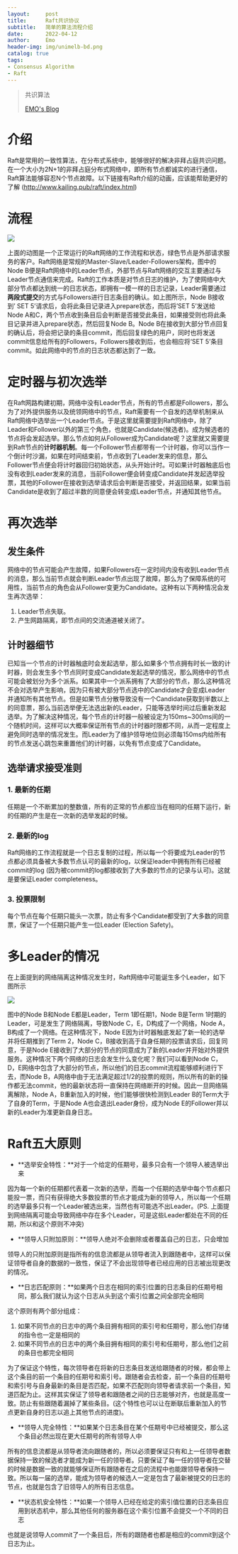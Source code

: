 ```yaml
---
layout:     post
title:      Raft共识协议
subtitle:   简单的算法流程介绍
date:       2022-04-12
author:     Emo
header-img: img/unimelb-bd.png
catalog: true
tags:
- Consensus Algorithm
- Raft
---
```


> 共识算法
>
> [EMO's Blog](https://emosama.github.io/)

# 介绍

Raft是常用的一致性算法，在分布式系统中，能够很好的解决非拜占庭共识问题。在一个大小为2N+1的非拜占庭分布式网络中，即所有节点都诚实的进行通信，Raft算法能够容忍N个节点故障。以下链接有Raft介绍的动画，应该能帮助更好的了解 (<http://www.kailing.pub/raft/index.html>)

# 流程

<img src="{{site.url}}/img/2022-04-12-Raft共识算法/1.gif">

上面的动图是一个正常运行的Raft网络的工作流程和状态，绿色节点是外部请求服务的客户。Raft网络是常规的Master-Slave/Leader-Followers架构，图中的Node B便是Raft网络中的Leader节点，外部节点与Raft网络的交互主要通过与Leader节点通信来完成。Raft的工作本质是对节点日志的维护，为了使网络中大部分节点都达到统一的日志状态，即拥有一模一样的日志记录，Leader需要通过**两段式提交**的方式与Followers进行日志条目的确认。如上图所示，Node B接收到’ SET 5’请求后，会将此条目记录进入prepare状态，而后将’SET 5’发送给Node A和C，两个节点收到条目后会判断是否接受此条目，如果接受则也将此条目记录并进入prepare状态，然后回复Node B。Node B在接收到大部分节点回复的确认后，将会把记录的条目commit，而后回复绿色的用户，同时也将发送commit信息给所有的Followers，Followers接收到后，也会相应将‘SET 5’条目commit。如此网络中的节点的日志状态都达到了一致。

# 定时器与初次选举

在Raft网路构建初期，网络中没有Leader节点，所有的节点都是Followers，那么为了对外提供服务以及统领网络中的节点，Raft需要有一个自发的选举机制来从Raft网络中选举出一个Leader节点。于是这里就需要提到Raft网络中，除了Leader和Follower以外的第三个角色，也就是Candidate(候选者)。成为候选者的节点将会发起选举。那么节点如何从Follower成为Candidate呢？这里就又需要提到Raft节点的**计时器机制**。每一个Follower节点都带有一个计时器，你可以当作一个倒计时沙漏，如果在时间结束前，节点收到了Leader发来的信息，那么Follower节点便会将计时器回归初始状态，从头开始计时。可如果计时器触底后也没有收到Leader发来的消息，当前Follower便会转变成Candidate并发起选举投票，其他的Follower在接收到选举请求后会判断是否接受，并返回结果，如果当前Candidate是收到了超过半数的同意便会转变成Leader节点，并通知其他节点。

# 再次选举

## 发生条件

网络中的节点可能会产生故障，如果Followers在一定时间内没有收到Leader节点	的消息，那么当前节点就会判断Leader节点出现了故障，那么为了保障系统的可用性，当前节点的角色会从Follower变更为Candidate。这种有以下两种情况会发生再次选举：

1. Leader节点失联。
1. 产生网路隔离，即节点间的交流通道被关闭了。

## 计时器细节

已知当一个节点的计时器触底时会发起选举，那么如果多个节点拥有时长一致的计时器，则会发生多个节点同时变成Candidate发起选举的情况，那么网络中的节点可能会被划分为多个派系。如果其中一个派系拥有了大部分的节点，那么这种情况不会对选举产生影响，因为只有被大部分节点选中的Candidate才会变成Leader并通知所有其他节点。但是如果节点分散导致没有一个Candidate获取到半数以上的同意票，那么当前选举便无法选出新的Leader，只能等选举时间过后重新发起选举。为了解决这种情况，每个节点的计时器一般被设定为150ms~300ms间的一个随机时间，这样可以大概率保证所有节点的计时器时限都不同，从而一定程度上避免同时选举的情况发生。而Leader为了维护领导地位则必须每150ms内给所有的节点发送心跳包来重置他们的计时器，以免有节点变成了Candidate。

## 选举请求接受准则

### 1. 最新的任期

任期是一个不断累加的整数值，所有的正常的节点都应当在相同的任期下运行，新的任期的产生是在一次新的选举发起的时候。

### 2. 最新的log

Raft网络的工作流程就是一个日志复制的过程，所以每一个将要成为Leader的节点都必须具备被大多数节点认可的最新的log，以保证leader中拥有所有已经被commit的log (因为被commit的log都接收到了大多数的节点的记录与认可)。这就是要保证Leader completeness。

### 3. 投票限制

每个节点在每个任期只能头一次票，防止有多个Candidate都受到了大多数的同意票，保证了一个任期只能产生一位Leader (Election Safety)。

# 多Leader的情况

在上面提到的网络隔离这种情况发生时，Raft网络中可能诞生多个Leader，如下图所示

<img src="{{site.url}}/img/2022-04-12-Raft共识算法/2.gif">

图中的Node B和Node E都是Leader，Term 1即任期1，Node B是Term 1时期的Leader，可是发生了网络隔离，导致Node C，E，D构成了一个网络，Node A，B构成了一个网络。在这种情况下，Node E因为计时器触底发起了新一轮的选举并将任期推到了Term 2，Node C，B接收到高于自身任期的投票请求后，回复同意，于是Node E接收到了大部分的节点的同意成为了新的Leader并开始对外提供服务。这种情况下两个网络的日志会发生什么变化呢？我们可以看到Node C，D，E网络中包含了大部分的节点，所以他们的日志commit流程能够顺利进行下去，而Node B，A网络中由于无法满足超过1/2的投票的规则，所以所有的新的操作都无法commit，他的最新状态将一直保持在网络断开的时候。因此一旦网络隔离解除，Node A，B重新加入的时候，他们能够很快检测到Leader B的Term大于了自身的Term，于是Node A也会退出Leader身份，成为Node E的Follower并以新的Leader为准更新自身日志。

# Raft五大原则

- **选举安全特性：**对于一个给定的任期号，最多只会有一个领导人被选举出来

因为每一个新的任期都代表着一次新的选举，而每一个任期的选举中每个节点都只能投一票，而只有获得绝大多数投票的节点才能成为新的领导人，所以每一个任期的选举最多只有一个Leader被选出来，当然也有可能选不出Leader。(PS. 上面提到网络隔离可能会导致网络中存在多个Leader，可是这些Leader都处在不同的任期，所以和这个原则不冲突)

- **领导人只附加原则：**领导人绝对不会删除或者覆盖自己的日志，只会增加

领导人的只附加原则是指所有的信息流都是从领导者流入到跟随者中，这样可以保证领导者自身的数据的一致性，保证了不会出现领导者已经应用的日志被出现更改的情况。

- **日志匹配原则：**如果两个日志在相同的索引位置的日志条目的任期号相同，那么我们就认为这个日志从头到这个索引位置之间全部完全相同

这个原则有两个部分组成：

1. 如果不同节点的日志中的两个条目拥有相同的索引号和任期号，那么他们存储的指令也一定是相同的
1. 如果不同节点的日志中的两个条目拥有相同的索引号和任期号，那么他们之前的条目也都完全相同

为了保证这个特性，每次领导者在将新的日志条目发送给跟随者的时候，都会带上这个条目的前一个条目的任期号和索引号。跟随者会去检查，前一个条目的任期号和索引号与自身最新的条目是否匹配，如果不匹配则向领导者请求前一个条目，知道匹配为止。这样其实保证了领导者和跟随者之间的日志能够对齐，也就是高度一致。防止有些跟随着漏掉了某些条目。(这个特性也可以让在断联后重新加入的节点更新自身的日志以追上其他节点的进度)。

- **领导人完全特性：**如果某个日志条目在某个任期号中已经被提交，那么这个条目必然出现在更大任期号的所有领导人中

所有的信息流都是从领导者流向跟随者的，所以必须要保证只有和上一任领导者数据保持一致的候选者才能成为新一任的领导者。只要保证了每一任的领导者在交替的时候是数据一致的就能够保证所有跟随者在之后的流程中也能跟领导者保持一致。所以每一届的选举，能成为领导者的候选人一定是包含了最新被提交的日志的节点，也就是包含了旧领导人的所有日志信息。

- **状态机安全特性：**如果一个领导人已经在给定的索引值位置的日志条目应用到状态机中，那么其他任何的服务器在这个索引位置不会提交一个不同的日志

也就是说领导人commit了一个条目后，所有的跟随者也都是相应的commit到这个日志为止。

